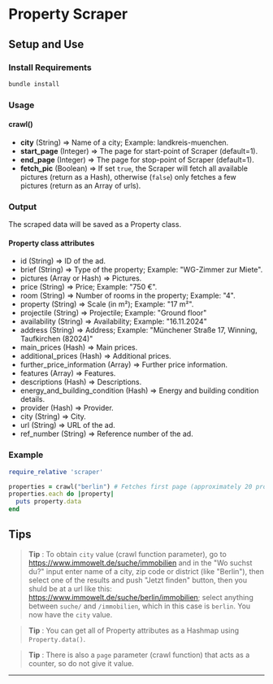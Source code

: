 # Property Scraper

## Setup and Use

### Install Requirements

```bash
bundle install
```

### Usage

#### crawl()
- **city** (String) => Name of a city; Example: landkreis-muenchen.
- **start_page** (Integer) => The page for start-point of Scraper (default=1).
- **end_page** (Integer) => The page for stop-point of Scraper (default=1).
- **fetch_pic** (Boolean) => If set `true`, the Scraper will fetch all available pictures (return as a Hash), otherwise (`false`) only fetches a few pictures (return as an Array of urls).

### Output
The scraped data will be saved as a Property class.

#### Property class attributes
- id (String) => ID of the ad.
- brief (String) => Type of the property; Example: "WG-Zimmer zur Miete".
- pictures (Array or Hash) => Pictures.
- price (String) => Price; Example: "750 €".
- room (String) => Number of rooms in the property; Example: "4".
- property (String) => Scale (in m²); Example: "17 m²".
- projectile (String) => Projectile; Example: "Ground floor"
- availability (String) => Availability; Example: "16.11.2024"
- address (String) => Address; Example: "Münchener 
Straße 17, Winning, Taufkirchen (82024)"
- main_prices (Hash) => Main prices.
- additional_prices (Hash) => Additional prices.
- further_price_information (Array) => Further price information.
- features (Array) => Features.
- descriptions (Hash) => Descriptions.
- energy_and_building_condition (Hash) => Energy and building condition
details.
- provider (Hash) => Provider.
- city (String) => City.
- url (String) => URL of the ad.
- ref_number (String) => Reference number of the ad.

### Example
```ruby
require_relative 'scraper'

properties = crawl("berlin") # Fetches first page (approximately 20 properties)
properties.each do |property|
  puts property.data
end
```
## Tips

>**Tip** : To obtain `city` value (crawl function parameter), go to https://www.immowelt.de/suche/immobilien and in the "Wo suchst du?" input enter name of a city, zip code or district (like "Berlin"), then select one of the results and push "Jetzt finden" button, then you shuld be at a url like this:
https://www.immowelt.de/suche/berlin/immobilien; select anything between `suche/` and `/immobilien`, which in this case is `berlin`. You now have the `city` value.

>**Tip** : You can get all of Property attributes as a Hashmap using `Property.data()`.

>**Tip** : There is also a `page` parameter (crawl function) that acts as a counter, so do not give it value.
---
